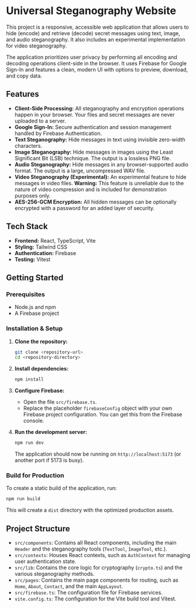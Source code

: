 # Universal Steganography Website

This project is a responsive, accessible web application that allows users to hide (encode) and retrieve (decode) secret messages using text, image, and audio steganography. It also includes an experimental implementation for video steganography.

The application prioritizes user privacy by performing all encoding and decoding operations client-side in the browser. It uses Firebase for Google Sign-In and features a clean, modern UI with options to preview, download, and copy data.

## Features

- **Client-Side Processing:** All steganography and encryption operations happen in your browser. Your files and secret messages are never uploaded to a server.
- **Google Sign-In:** Secure authentication and session management handled by Firebase Authentication.
- **Text Steganography:** Hide messages in text using invisible zero-width characters.
- **Image Steganography:** Hide messages in images using the Least Significant Bit (LSB) technique. The output is a lossless PNG file.
- **Audio Steganography:** Hide messages in any browser-supported audio format. The output is a large, uncompressed WAV file.
- **Video Steganography (Experimental):** An experimental feature to hide messages in video files. **Warning:** This feature is unreliable due to the nature of video compression and is included for demonstration purposes only.
- **AES-256-GCM Encryption:** All hidden messages can be optionally encrypted with a password for an added layer of security.

## Tech Stack

- **Frontend:** React, TypeScript, Vite
- **Styling:** Tailwind CSS
- **Authentication:** Firebase
- **Testing:** Vitest

## Getting Started

### Prerequisites

- Node.js and npm
- A Firebase project

### Installation & Setup

1.  **Clone the repository:**
    ```bash
    git clone <repository-url>
    cd <repository-directory>
    ```

2.  **Install dependencies:**
    ```bash
    npm install
    ```

3.  **Configure Firebase:**
    - Open the file `src/firebase.ts`.
    - Replace the placeholder `firebaseConfig` object with your own Firebase project configuration. You can get this from the Firebase console.

4.  **Run the development server:**
    ```bash
    npm run dev
    ```
    The application should now be running on `http://localhost:5173` (or another port if 5173 is busy).

### Build for Production

To create a static build of the application, run:

```bash
npm run build
```
This will create a `dist` directory with the optimized production assets.

## Project Structure

-   `src/components`: Contains all React components, including the main `Header` and the steganography tools (`TextTool`, `ImageTool`, etc.).
-   `src/contexts`: Houses React contexts, such as `AuthContext` for managing user authentication state.
-   `src/lib`: Contains the core logic for cryptography (`crypto.ts`) and the various steganography methods.
-   `src/pages`: Contains the main page components for routing, such as `Home`, `About`, `Contact`, and the main `AppLayout`.
-   `src/firebase.ts`: The configuration file for Firebase services.
-   `vite.config.ts`: The configuration for the Vite build tool and Vitest.
